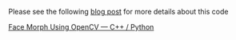 Please see the following [blog post](https://www.learnopencv.com/face-morph-using-opencv-cpp-python/) for more details about this code

[Face Morph Using OpenCV — C++ / Python](https://www.learnopencv.com/face-morph-using-opencv-cpp-python/)
